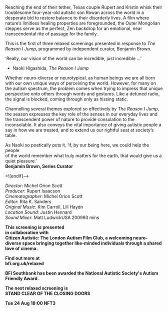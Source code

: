 

Reaching the end of their tether, Texas couple Rupert and Kristin whisk their troublesome four-year-old autistic son Rowan across the world in a desperate bid to restore balance to their disorderly lives. A film where nature’s limitless healing properties are foregrounded, the Outer Mongolian steppes serve as the perfect, Zen backdrop for an emotional, near transcendental rite of passage for the family.

This is the first of three relaxed screenings presented in response to _The Reason I Jump_, programmed by independent curator, Benjamin Brown.

‘Really, our vision of the world can be incredible, just incredible …’

- Naoki Higashida, _The Reason I Jump_

Whether neuro-diverse or neurotypical, as human beings we are all born with our own unique ways of perceiving the world. However, for many on the autism spectrum, the problem comes when trying to impress that unique perspective onto others through words and gestures. Like a detuned radio, the signal is blocked, coming through only as hissing static.

Channelling several themes explored so effectively by _The Reason I Jump_, the season expresses the key role of the senses in our everyday lives and the transcendent power of nature to provide consolation to the inconsolable. It also conveys the vital importance of giving autistic people a say in how we are treated, and to extend us our rightful seat at society’s table.

As Naoki so poetically puts it, ‘if, by our being here, we could help the people  
of the world remember what truly matters for the earth, that would give us a  
quiet pleasure.’  
**Benjamin Brown, Series Curator**

<![endif]-->

_Director_: Michel Orion Scott  
_Producer_: Rupert Isaacson  
_Cinematographer_: Michel Orion Scott  
_Editor_: Rita K. Sanders  
_Original Music_: Kim Carroll, Lili Haydn  
_Location Sound_: Justin Hennard  
_Sound Mixer_: Matt LudwickUSA 200993 mins

**This screening is presented  
in collaboration with  
Citizen Autistic: The London Autism Film Club, a welcoming neuro-diverse space bringing together like-minded individuals through a shared love of cinema.**

**Find out more at  
bfi.org.uk/relaxed**

**BFI Southbank has been awarded the National Autistic Society's Autism Friendly Award.**

**The next relaxed screening is<br> 
STAND CLEAR OF THE  CLOSING DOORS**

**Tue 24 Aug 18:00 NFT3**


<!--stackedit_data:
eyJoaXN0b3J5IjpbLTE1NTc3MTkwMzNdfQ==
-->